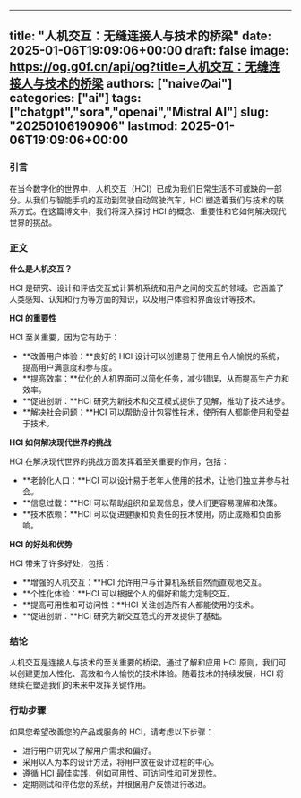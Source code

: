 
---
title: "人机交互：无缝连接人与技术的桥梁"
date: 2025-01-06T19:09:06+00:00
draft: false
image: https://og.g0f.cn/api/og?title=人机交互：无缝连接人与技术的桥梁
authors: ["naiveのai"]
categories: ["ai"]
tags: ["chatgpt","sora","openai","Mistral AI"]
slug: "20250106190906"
lastmod: 2025-01-06T19:09:06+00:00
---
### 引言

在当今数字化的世界中，人机交互（HCI）已成为我们日常生活不可或缺的一部分。从我们与智能手机的互动到驾驶自动驾驶汽车，HCI 塑造着我们与技术的联系方式。在这篇博文中，我们将深入探讨 HCI 的概念、重要性和它如何解决现代世界的挑战。

### 正文

**什么是人机交互？**

HCI 是研究、设计和评估交互式计算机系统和用户之间的交互的领域。它涵盖了人类感知、认知和行为等方面的知识，以及用户体验和界面设计等技术。

**HCI 的重要性**

HCI 至关重要，因为它有助于：

- **改善用户体验：**良好的 HCI 设计可以创建易于使用且令人愉悦的系统，提高用户满意度和参与度。
- **提高效率：**优化的人机界面可以简化任务，减少错误，从而提高生产力和效率。
- **促进创新：**HCI 研究为新技术和交互模式提供了见解，推动了技术进步。
- **解决社会问题：**HCI 可以帮助设计包容性技术，使所有人都能使用和受益于技术。

**HCI 如何解决现代世界的挑战**

HCI 在解决现代世界的挑战方面发挥着至关重要的作用，包括：

- **老龄化人口：**HCI 可以设计易于老年人使用的技术，让他们独立并参与社会。
- **信息过载：**HCI 可以帮助组织和呈现信息，使人们更容易理解和决策。
- **技术依赖：**HCI 可以促进健康和负责任的技术使用，防止成瘾和负面影响。

**HCI 的好处和优势**

HCI 带来了许多好处，包括：

- **增强的人机交互：**HCI 允许用户与计算机系统自然而直观地交互。
- **个性化体验：**HCI 可以根据个人的偏好和能力定制交互。
- **提高可用性和可访问性：**HCI 关注创造所有人都能使用的技术。
- **促进创新：**HCI 研究为新交互范式的开发提供了基础。

### 结论

人机交互是连接人与技术的至关重要的桥梁。通过了解和应用 HCI 原则，我们可以创建更加人性化、高效和令人愉悦的技术体验。随着技术的持续发展，HCI 将继续在塑造我们的未来中发挥关键作用。

### 行动步骤

如果您希望改善您的产品或服务的 HCI，请考虑以下步骤：

- 进行用户研究以了解用户需求和偏好。
- 采用以人为本的设计方法，将用户放在设计过程的中心。
- 遵循 HCI 最佳实践，例如可用性、可访问性和可发现性。
- 定期测试和评估您的系统，并根据用户反馈进行改进。